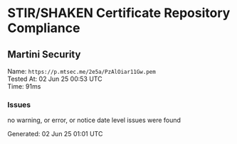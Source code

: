 # STIR/SHAKEN Certificate Repository Compliance

## Martini Security

Name: `https://p.mtsec.me/2e5a/PzAlOiar11Gw.pem`\
Tested At: 02 Jun 25 00:53 UTC\
Time: 91ms

### Issues

no warning, or error, or notice date level issues were found

Generated: 02 Jun 25 01:01 UTC